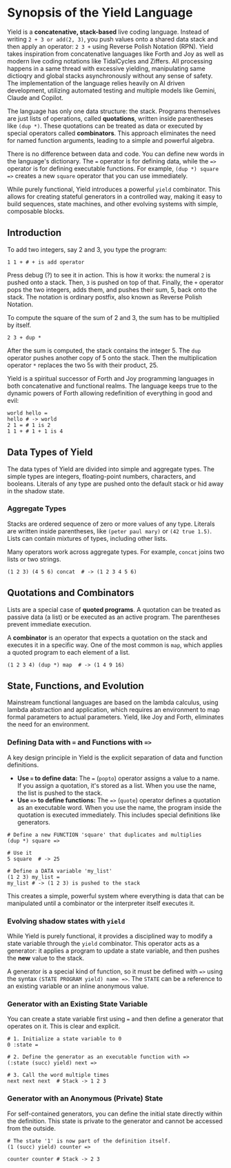 # Synopsis of the Yield Language

Yield is a **concatenative, stack-based** live coding language. Instead of writing `2 + 3 or add(2, 3)`, you push values onto a shared data stack and then apply an operator: `2 3 +` using Reverse Polish Notation (RPN). Yield takes inspiration from concatenative languages like Forth and Joy as well as modern live coding notations like TidalCycles and Ziffers. All processing happens in a same thread with excessive yielding, manipulating same dictioqry and global stacks asynchronously without any sense of safety. The implementation of the language relies heavily on AI driven development, utilizing automated testing and multiple models like Gemini, Claude and Copilot.

The language has only one data structure: the stack. Programs themselves are just lists of operations, called **quotations**, written inside parentheses like `(dup *)`. These quotations can be treated as data or executed by special operators called **combinators**. This approach eliminates the need for named function arguments, leading to a simple and powerful algebra.

There is no difference between data and code. You can define new words in the language's dictionary. The `=` operator is for defining data, while the `=>` operator is for defining executable functions. For example, `(dup *) square =>` creates a new `square` operator that you can use immediately.

While purely functional, Yield introduces a powerful `yield` combinator. This allows for creating stateful generators in a controlled way, making it easy to build sequences, state machines, and other evolving systems with simple, composable blocks.

## Introduction

To add two integers, say 2 and 3, you type the program:

```
1 1 + # + is add operator
```

Press debug (?) to see it in action. This is how it works: the numeral `2` is pushed onto a stack. Then, `3` is pushed on top of that. Finally, the `+` operator pops the two integers, adds them, and pushes their sum, 5, back onto the stack. The notation is ordinary postfix, also known as Reverse Polish Notation.

To compute the square of the sum of 2 and 3, the sum has to be multiplied by itself.

```
2 3 + dup *
```

After the sum is computed, the stack contains the integer 5. The `dup` operator pushes another copy of 5 onto the stack. Then the multiplication operator `*` replaces the two 5s with their product, 25.

Yield is a spiritual successor of Forth and Joy programming languages in both concatenative and functional realms. The language keeps true to the dynamic powers of Forth allowing redefinition of everything in good and evil:
```
world hello =
hello # -> world
2 1 = # 1 is 2
1 1 + # 1 + 1 is 4
```

## Data Types of Yield

The data types of Yield are divided into simple and aggregate types. The simple types are integers, floating-point numbers, characters, and booleans. Literals of any type are pushed onto the default stack or hid away in the shadow state.

### Aggregate Types

Stacks are ordered sequence of zero or more values of any type. Literals are written inside parentheses, like `(peter paul mary)` or `(42 true 1.5)`. Lists can contain mixtures of types, including other lists.

Many operators work across aggregate types. For example, `concat` joins two lists or two strings.

```
(1 2 3) (4 5 6) concat  # -> (1 2 3 4 5 6)
```

## Quotations and Combinators

Lists are a special case of **quoted programs**. A quotation can be treated as passive data (a list) or be executed as an active program. The parentheses prevent immediate execution.

A **combinator** is an operator that expects a quotation on the stack and executes it in a specific way. One of the most common is `map`, which applies a quoted program to each element of a list.

```
(1 2 3 4) (dup *) map  # -> (1 4 9 16)
```

## State, Functions, and Evolution

Mainstream functional languages are based on the lambda calculus, using lambda abstraction and application, which requires an environment to map formal parameters to actual parameters. Yield, like Joy and Forth, eliminates the need for an environment.

### Defining Data with `=` and Functions with `=>`

A key design principle in Yield is the explicit separation of data and function definitions.
*   **Use `=` to define data:** The `=` (`popto`) operator assigns a value to a name. If you assign a quotation, it's stored as a list. When you use the name, the list is pushed to the stack.
*   **Use `=>` to define functions:** The `=>` (`quote`) operator defines a quotation as an executable word. When you use the name, the program inside the quotation is executed immediately. This includes special definitions like generators.

```
# Define a new FUNCTION 'square' that duplicates and multiplies
(dup *) square =>

# Use it
5 square  # -> 25

# Define a DATA variable 'my_list'
(1 2 3) my_list =
my_list # -> (1 2 3) is pushed to the stack
```

This creates a simple, powerful system where everything is data that can be manipulated until a combinator or the interpreter itself executes it.

### Evolving shadow states with `yield`

While Yield is purely functional, it provides a disciplined way to modify a state variable through the `yield` combinator. This operator acts as a generator: it applies a program to update a state variable, and then pushes the **new** value to the stack.

A generator is a special kind of function, so it must be defined with `=>` using the syntax `(STATE PROGRAM yield) name =>`. The `STATE` can be a reference to an existing variable or an inline anonymous value.

### Generator with an Existing State Variable
You can create a state variable first using `=` and then define a generator that operates on it. This is clear and explicit.
```
# 1. Initialize a state variable to 0
0 :state =

# 2. Define the generator as an executable function with =>
(:state (succ) yield) next =>

# 3. Call the word multiple times
next next next  # Stack -> 1 2 3
```

### Generator with an Anonymous (Private) State
For self-contained generators, you can define the initial state directly within the definition. This state is private to the generator and cannot be accessed from the outside.
```
# The state '1' is now part of the definition itself.
(1 (succ) yield) counter =>

counter counter # Stack -> 2 3
```

